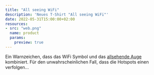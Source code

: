 ```yaml
---
title: "All seeing WiFi"
description: 'Neues T-Shirt "All seeing WiFi"'
date: 2022-05-31T15:00:00+02:00
resources:
- src: "web.png"
  name: product
  params:
    preview: true
---
```

Ein Warnzeichen, dass das WiFi Symbol und das [allsehende Auge](https://de.wikipedia.org/wiki/Auge_der_Vorsehung) kombiniert. Für den unwahrscheinlichen Fall, dass die Hotspots einen verfolgen...
